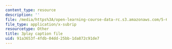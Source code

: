 ```yaml
---
content_type: resource
description: ''
file: /media/https%3A/open-learning-course-data-rc.s3.amazonaws.com/5-61-physical-chemistry-fall-2017/91a3653f4fdb04dd25bb1da872c91de7_6wbWEDAg3B0.srt
file_type: application/x-subrip
resourcetype: Other
title: 3play caption file
uid: 91a3653f-4fdb-04dd-25bb-1da872c91de7
---
```

